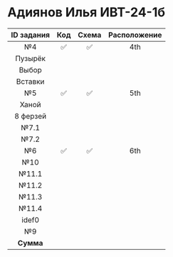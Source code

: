 # Адиянов Илья ИВТ-24-1б  
| ID задания | Код | Схема | Расположение |                                                 
| :----: | :----: | :----: | :----: |
| №4 | ✅ | ✅ | 4th |
| Пузырёк |  |  |  |
| Выбор |  |  |  |
| Вставки |  |  |  |
| №5 | ✅ | ✅ | 5th |
| Ханой |  |  |  |
| 8 ферзей |  |  |  |
| №7.1 |  |  |  |
| №7.2 |  |  |  |
| №6 | ✅ | ✅ | 6th |
| №10 |  |  |  |
| №11.1 |  |  |  |
| №11.2 |  |  |  |
| №11.3 |  |  |  |
| №11.4 |  |  |  |
| idef0 |  |  |  |
| №9 |  |  |  |
| **Сумма** |  |  |  |
